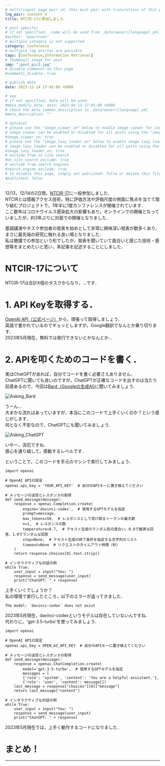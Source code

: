 ```yaml
---
# multilingual page pair id, this must pair with translations of this page. (This name must be unique)
lng_pair: content_4
title: NTCIR-17に参加しました

# post specific
# if not specified, .name will be used from _data/owner/[language].yml
#author: "peartrees"
# multiple category is not supported
category: Conference
# multiple tag entries are possible
tags: [Conference,Information Retrieval]
# thumbnail image for post
img: ":post_pic3.jpg"
# disable comments on this page
#comments_disable: true

# publish date
date: 2023-12-14 17:45:00 +0900

# seo
# if not specified, date will be used.
#meta_modify_date: date: 2023-04-13 17:45:00 +0900
# check the meta_common_description in _data/owner/[language].yml
#meta_description: ""

# optional
# please use the "image_viewer_on" below to enable image viewer for individual pages or posts (_posts/ or [language]/_posts folders).
# image viewer can be enabled or disabled for all posts using the "image_viewer_posts: true" setting in _data/conf/main.yml.
#image_viewer_on: true
# please use the "image_lazy_loader_on" below to enable image lazy loader for individual pages or posts (_posts/ or [language]/_posts folders).
# image lazy loader can be enabled or disabled for all posts using the "image_lazy_loader_posts: true" setting in _data/conf/main.yml.
#image_lazy_loader_on: true
# exclude from on site search
#on_site_search_exclude: true
# exclude from search engines
#search_engine_exclude: true
# to disable this page, simply set published: false or delete this file
#published: false
---
```


12/13，12/14の2日間，[NTCIR-17](https://research.nii.ac.jp/ntcir/ntcir-17/index-ja.html)に一般参加しました．  
NTCIRとは情報アクセス技術，特に評価方法や評価尺度の側面に焦点を当てて取り組むプロジェクトで，1年半に1度カンファレンスが開催されています．  
ここ数年はコロナウイルス感染拡大の影響もあり，オンラインでの開催となっていましたが，約3年ぶりに対面での開催となりました．  

基調講演やタスク参加者の発表を始めとして非常に興味深い発表が数多くあり，まさに最先端の研究に触れる良い場となりました．  
私は聴講での参加という形でしたが，発表を聞いていて面白いと感じた技術・感想等をまとめたいと思い，本記事を記述することにしました．

# NTCIR-17について
NTCIR-17は合計X個のタスクからなり，...です．


# 1. API Keyを取得する．
[OpenAI API（公式ページ）](https://openai.com/blog/openai-api)から，頑張って取得しましょう．  
英語で書かれているのでギョッとしますが，Google翻訳でなんとか乗り切ります．  
2023年5月現在，無料では発行できないとかなんとか...  

# 2. APIを叩くためのコードを書く．
実はChatGPTがあれば，自分でコードを書く必要さえありません．  
ChatGPTに聞いても良いのですが，ChatGPTが正確なコードを出すのは当たり前感あるので，今回は[Bard（Googleの生成AI)](https://bard.google.com/)に聞いてみましょう．

![Asking_Bard](:/2023_05_25/Asking_Bard.png)

うーん...  
大まかな流れはあっていますが，本当にこのコードで上手くいくのか？という感じがします．  
何となく不安なので，ChatGPTにも聞いてみましょう．

![Asking_ChatGPT](:/2023_05_25/Asking_ChatGPT.png)

いやー，流石ですね．  
感心を通り越して，感動するレベルです．

ということで，このコードを手元のマシンで実行してみましょう．

```python:CodeForChatGPTAPI
import openai

# OpenAI APIの設定
openai.api_key = 'YOUR_API_KEY'  # 自分のAPIキーに置き換えてください

# メッセージの送信とレスポンスの取得
def send_message(message):
    response = openai.Completion.create(
        engine='davinci-codex',  # 使用するGPTモデルを指定
        prompt=message,
        max_tokens=50,  # レスポンスとして受け取るトークンの最大数
        n=1,  # レスポンスの数
        temperature=0.7,  # テキスト生成のランダム性の度合い。0.0で確実な回答、1.0でランダムな回答
        stop=None,  # テキスト生成の終了条件を指定する文字列のリスト
        timeout=None  # リクエストのタイムアウト時間（秒）
    )
    return response.choices[0].text.strip()

# インタラクティブな対話の例
while True:
    user_input = input("You: ")
    response = send_message(user_input)
    print("ChatGPT: " + response)

```

上手くいくでしょうか？  
私の環境で実行したところ，以下のエラーが返ってきました．
```
The model: `davinci-codex` does not exist
```

2023年5月現在，davinci-codexというモデルは存在していないんですね．  
代わりに，'gpt-3.5-turbo'を使ってみましょう．

```python:CodeForChatGPT_Ver2
import openai

# OpenAI APIの設定
openai.api_key = OPEN_AI_API_KEY  # 自分のAPIキーに置き換えてください

# メッセージの送信とレスポンスの取得
def send_message(message):
    response = openai.ChatCompletion.create(
        model='gpt-3.5-turbo',  # 使用するGPTモデルを指定
        messages = [
        {'role': 'system', 'content': 'You are a helpful assistant.'},
        {'role': 'user', 'content': message}])
    last_message = response["choices"][0]["message"]
    return last_message["content"]

# インタラクティブな対話の例
while True:
    user_input = input("You: ")
    response = send_message(user_input)
    print("ChatGPT: " + response)
```

2023年5月現在では，上手く動作するコードになりました．



# まとめ！



---